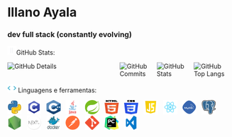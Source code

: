 # Illano Ayala

### dev full stack (constantly evolving)

<img height="20" alt="GIF" src="https://github.com/IllanoAyala/IllanoAyala/blob/main/img/graphic.gif?raw=true"/>GitHub Stats:

<div style="display: flex;">
    <img alt="GitHub Details" width="100%" src="http://github-profile-summary-cards.vercel.app/api/cards/profile-details?username=IllanoAyala&theme=github_dark"/><br>
    <img alt="GitHub Commits" width="33%" src="http://github-profile-summary-cards.vercel.app/api/cards/productive-time?username=IllanoAyala&theme=github_dark"/>
    <img alt="GitHub Stats" width="33%" src="http://github-profile-summary-cards.vercel.app/api/cards/stats?username=IllanoAyala&theme=github_dark"/>
    <img alt="GitHub Top Langs" width="33%" src="http://github-profile-summary-cards.vercel.app/api/cards/repos-per-language?username=IllanoAyala&theme=github_dark"/>
</div>



<div>

<img height="20" alt="GIF" src="https://github.com/IllanoAyala/IllanoAyala/blob/main/img/skills.gif?raw=true"/>&nbsp;Linguagens e ferramentas:

<code><a href="https://www.python.org/" target="_blank"><img width="32" height="32" src="https://github.com/IllanoAyala/IllanoAyala/blob/main/img/python.png?raw=true"/></a></code>
&nbsp; 
<code><a href="https://www.open-std.org/jtc1/sc22/wg14/" target="_blank"><img width="32" height="32" src="https://github.com/IllanoAyala/IllanoAyala/blob/main/img/c.png?raw=true"/></a></code>
&nbsp; 
<code><a href="https://isocpp.org/" target="_blank"><img width="32" height="32" src="https://github.com/IllanoAyala/IllanoAyala/blob/main/img/cpp.svg?raw=true"/></a></code>
&nbsp; 
<code><a href="https://www.java.com/pt-BR/" target="_blank"><img width="32" height="32" src="https://github.com/IllanoAyala/IllanoAyala/blob/main/img/java.png?raw=true"/></a></code>
&nbsp; 
<code><a href="https://spring.io/" target="_blank"><img width="32" height="32" src="https://github.com/IllanoAyala/IllanoAyala/blob/main/img/spring.png?raw=true"/></a></code>
&nbsp;
<code><a href="https://www.w3schools.com/html/" target="_blank"><img width="32" height="32" src="https://github.com/IllanoAyala/IllanoAyala/blob/main/img/html.svg?raw=true"/></a></code>
&nbsp; 
<code><a href="https://www.w3schools.com/css/" target="_blank"><img width="32" height="32" src="https://github.com/IllanoAyala/IllanoAyala/blob/main/img/css.svg?raw=true"/></a></code>
&nbsp; 
<code><a href="https://www.w3schools.com/js/" target="_blank"><img width="32" height="32" src="https://github.com/IllanoAyala/IllanoAyala/blob/main/img/js.png?raw=true"/></a></code>
&nbsp;
<code><a href="https://pt-br.reactjs.org/" target="_blank"><img width="32" height="32" src="https://github.com/IllanoAyala/IllanoAyala/blob/main/img/react.png?raw=true"/></a></code>
&nbsp; 
<code><a href="https://www.mysql.com/" target="_blank"><img width="32" height="32" src="https://github.com/IllanoAyala/IllanoAyala/blob/main/img/mysql.png?raw=true"/></a></code>
&nbsp; 
<code><a href="https://www.postgresql.org/" target="_blank"><img width="32" height="32" src="https://github.com/IllanoAyala/IllanoAyala/blob/main/img/postgresql.png?raw=true"/></a></code>
&nbsp; 
<code><a href="https://nodejs.org/en/" target="_blank"><img width="32" height="32" src="https://github.com/IllanoAyala/IllanoAyala/blob/main/img/nodejs.png?raw=true"/></a></code>
&nbsp;
<code><a href="https://nextjs.org/" target="_blank"><img width="32" height="32" src="https://github.com/IllanoAyala/IllanoAyala/blob/main/img/nextjs.png?raw=true"/></a></code>
&nbsp;
<code><a href="https://www.docker.com/" target="_blank"><img width="32" height="32" src="https://github.com/IllanoAyala/IllanoAyala/blob/main/img/docker.png?raw=true"/></a></code>
&nbsp; 
<code><a href="https://www.postman.com/" target="_blank"><img width="32" height="32" src="https://github.com/IllanoAyala/IllanoAyala/blob/main/img/postman.png?raw=true"/></a></code>
&nbsp; 
<code><a href="https://git-scm.com/" target="_blank"><img width="32" height="32" src="https://github.com/IllanoAyala/IllanoAyala/blob/main/img/git.png?raw=true"/></a></code>
&nbsp; 
<code><a href="https://www.jetbrains.com/pt-br/pycharm/download/" target="_blank"><img width="32" height="32" src="https://github.com/IllanoAyala/IllanoAyala/blob/main/img/pc.png?raw=true"/></a></code>
&nbsp; 
<code><a href="https://code.visualstudio.com/" target="_blank"><img width="32" height="32" src="https://github.com/IllanoAyala/IllanoAyala/blob/main/img/vs.png?raw=true"/></a></code>
&nbsp;
</div>



